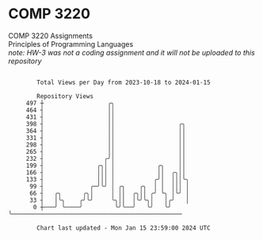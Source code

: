 # COMP 3220
COMP 3220 Assignments  
Principles of Programming Languages  
*note: HW-3 was not a coding assignment and it will not be uploaded to this repository*  

```

        Total Views per Day from 2023-10-18 to 2024-01-15

        Repository Views
     497 ┼                  ╭╮
     464 ┤                  ││
     431 ┤                  ││
     398 ┤                  ││                  ╭╮
     364 ┤                  ││                  ││
     331 ┤                  ││                  ││
     298 ┤                  ││                  ││
     265 ┤                  ││                  ││
     232 ┤                 ╭╯│                  ││
     199 ┤               ╭╮│ │            ╭╮    ││
     166 ┤               │││ │            ││  ╭╮││
     133 ┤               │││ │           ╭╯│  │││╰╮
      99 ┤             ╭─╯╰╯ │ ╭╮    ╭╮  │ │  │││ │
      66 ┤   ╭╮      ╭╮│     │ ││  ╭╮││ ╭╯ ╰╮ │╰╯ │
      33 ┤   │╰╮    ╭╯╰╯     ╰╮││  │╰╯╰╮│   │╭╯   │
       0 ┼───╯ ╰────╯         ╰╯╰──╯   ╰╯   ╰╯    ╰────────────────────────────────────────────────

        Chart last updated - Mon Jan 15 23:59:00 2024 UTC
        
```
